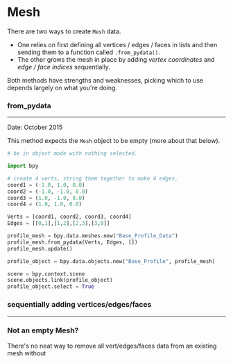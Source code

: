 # Mesh

There are two ways to create `Mesh` data.  

- One relies on first defining all vertices / edges / faces in lists and then sending them to a function called `.from_pydata()`.
- The other grows the mesh in place by adding _vertex coordinates_ and _edge / face indices_ sequentially.

Both methods have strengths and weaknesses, picking which to use depends largely on what you're doing.

### from_pydata
______

Date: October 2015

This method expects the `Mesh` object to be empty (more about that below). 

```python
# be in object mode with nothing selected.

import bpy

# create 4 verts, string them together to make 4 edges.
coord1 = (-1.0, 1.0, 0.0)
coord2 = (-1.0, -1.0, 0.0)
coord3 = (1.0, -1.0, 0.0)
coord4 = (1.0, 1.0, 0.0)

Verts = [coord1, coord2, coord3, coord4]
Edges = [[0,1],[1,2],[2,3],[3,0]]

profile_mesh = bpy.data.meshes.new("Base_Profile_Data")
profile_mesh.from_pydata(Verts, Edges, [])
profile_mesh.update()

profile_object = bpy.data.objects.new("Base_Profile", profile_mesh)

scene = bpy.context.scene
scene.objects.link(profile_object)
profile_object.select = True
```



### sequentially adding vertices/edges/faces
______



### Not an empty Mesh?

There's no neat way to remove all vert/edges/faces data from an existing mesh without
